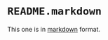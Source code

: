 `README.markdown`
=================

This one is in [markdown] format.

[markdown]: http://of-some-interest.com
